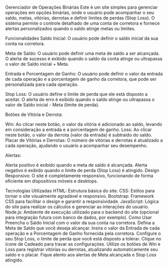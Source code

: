 Gerenciador de Operações Binárias
Este é um site simples para gerenciar operações em opções binárias, onde o usuário pode acompanhar o seu saldo, metas, vitórias, derrotas e definir limites de perdas (Stop Loss). O sistema permite o controle detalhado de uma conta de corretora e fornece alertas personalizados quando o saldo atinge metas ou limites.

Funcionalidades
Saldo Inicial: O usuário pode definir o saldo inicial da sua conta na corretora.

Meta de Saldo: O usuário pode definir uma meta de saldo a ser alcançada. O alerta de sucesso é exibido quando o saldo da conta atinge ou ultrapassa o valor de Saldo inicial + Meta.

Entrada e Porcentagem de Ganho: O usuário pode definir o valor da entrada de cada operação e a porcentagem de ganho da corretora, que pode ser personalizada para cada operação.

Stop Loss: O usuário define o limite de perda que ele está disposto a aceitar. O alerta de erro é exibido quando o saldo atinge ou ultrapassa o valor de Saldo inicial - Meta (limite de perda).

Botões de Vitória e Derrota:

Win: Ao clicar neste botão, o valor da vitória é adicionado ao saldo, levando em consideração a entrada e a porcentagem de ganho.
Loss: Ao clicar neste botão, o valor da derrota (valor da entrada) é subtraído do saldo.
Placar de Vitórias e Derrotas: O número de vitórias e derrotas é atualizado a cada operação, ajudando o usuário a acompanhar seu desempenho.

Alertas:

Alerta positivo é exibido quando a meta de saldo é alcançada.
Alerta negativo é exibido quando o limite de perda (Stop Loss) é atingido.
Design Responsivo: O site é completamente responsivo, funcionando de forma eficiente em dispositivos móveis e desktops.

Tecnologias Utilizadas
HTML: Estrutura básica do site.
CSS: Estilos para tornar o site visualmente agradável e responsivo.
Bootstrap: Framework CSS para facilitar o design e garantir a responsividade.
JavaScript: Lógica do site para realizar os cálculos e gerenciar as interações do usuário.
Node.js: Ambiente de execução utilizado para o backend do site (opcional para integração futura com banco de dados, por exemplo).
Como Usar
Preencha o Saldo Inicial com o valor da sua conta na corretora.
Defina a Meta de Saldo que você deseja alcançar.
Insira o valor da Entrada de cada operação e a Porcentagem de Ganho fornecida pela corretora.
Configure o seu Stop Loss, o limite de perda que você está disposto a tolerar.
Clique no ícone de Cadeado para travar as configurações.
Utilize os botões de Win e Loss para registrar vitórias ou derrotas, atualizando automaticamente seu saldo e o placar.
Fique atento aos alertas de Meta alcançada e Stop Loss atingido.